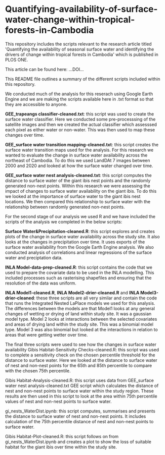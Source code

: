 # Quantifying-availability-of-surface-water-change-within-tropical-forests-in-Cambodia
This repository includes the scripts relevant to the research article titled 'Quantifying the availability of seasonal surface water and identifying the drivers of change within tropical forests in Cambodia' which is published in PLOS ONE. 

This article can be found here: ...DOI...

This README file outlines a summary of the different scripts included within this repository. 

We conducted much of the analysis for this reserach using Google Earth Engine and we are making the scripts available here in .txt format so that they are accessible to anyone.

**GEE_trapeangs classifier-cleaned.txt**: this script was used to create the surface water classifier. Here we conducted some pre-processsing of the satellite images and then we created the actual classifier which assesssed each pixel as either water or non-water. This was then used to map these changes over time. 

**GEE_surface water transition mapping-cleaned.txt**: this script creates the surface water transition maps used for the analysis. For this research we wanted to evaluate the change in surface water availability across the northeast of Cambodia. To do this we used LandDAt 7 images between 2000 and 2020 and looked at how the surface water changed over time. 

**GEE_surface water nest analysis-cleaned.txt**: this script computes the distance to surface water of the giant ibis nest points and the randomly generated non-nest points. Within this research we were assessing the impact of changes to surface water availability on the giant ibis. To do this we looked at the importance of surface water to the giant ibis nest locations. We then compared this relationship to surface water with the relationship between randomly generated non-nest points. 

For the second stage of our analysis we used R and we have included the scripts of the analysis we completed in the below scripts:

**Surface Water&Precipitation-cleaned.R**: this script explores and creates plots of the change in surface water availability across the study site. It also looks at the changes in precipitation over time. It uses exports of the surface water availability from the Google Earth Engine analysis. We also conducted analysis of correlations and linear regressions of the surface water and preciptation data. 

**INLA Model-data-prep-cleaned.R**: this script contains the code that we used to prepare the covariate data to be used in the INLA modelling. This included processes such as rasterising shapefiles and ensuring that the resolution of the data was uniform.

**INLA Model1-cleaned.R**, **INLA Model2-drier-cleaned.R** and **INLA Model3-drier-cleaned**: these three scripts are all very similar and contain the code that runs the Integrated Nested LaPlace models we used for this analysis. The differences between the models are that Model1 looks at any general changes of wetting or drying of land within study site. It was a gaussian model type. Model 2 looks at interactions between the selected covariates and areas of drying land within the study site. This was a binomial model type. Model 3 was also binomial but looked at the interactions in relation to areas that were getting wetter over time. 

The final three scripts were used to see how the changes in surface water availability 
Gibis Habitat-Sensitivity Checks-cleaned.R: this script was used to complete a sensitivity check on the chosen percentile threshold for the distance to surface water. Here we looked at the distance to surface water of nest and non-nest points for the 65th and 85th percentile to compare with the chosen 75th percentile. 

Gibis Habitat-Analysis-cleaned.R: this script uses data from GEE_surface water nest analysis-cleaned.txt GEE script which calculates the distance of nest and non-nest points to surface water within the study region. These results are then used in this script to look at the area within 75th percentile values of nest and non-nest points to surface water. 

gi_nests_WaterDist.ipynb: this script computes, summarises and presents the distance to surface water of nest and non-nest points. It includes calculation of the 75th percentile distance of nest and non-nest points to surface water. 

Gibis Habitat-Plot-cleaned.R: this script follows on from gi_nests_WaterDist.ipynb and creates a plot to show the loss of suitable habitat for the giant ibis over time within the study site. 




